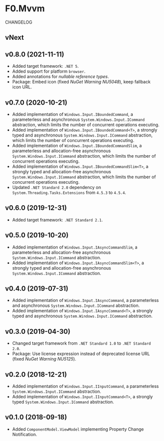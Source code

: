 # F0.Mvvm
CHANGELOG

## vNext

## v0.8.0 (2021-11-11)
- Added target framework: `.NET 5`.
- Added support for platform `browser`.
- Added annotations for _nullable reference types_.
- Package: Embed icon (fixed _NuGet Warning NU5048_), keep fallback icon URL.

## v0.7.0 (2020-10-21)
- Added implementation of `Windows.Input.IBoundedCommand`, a parameterless and asynchronous `System.Windows.Input.ICommand` abstraction, which limits the number of concurrent operations executing.
- Added implementation of `Windows.Input.IBoundedCommand<T>`, a strongly typed and asynchronous `System.Windows.Input.ICommand` abstraction, which limits the number of concurrent operations executing.
- Added implementation of `Windows.Input.IBoundedCommandSlim`, a parameterless and allocation-free asynchronous `System.Windows.Input.ICommand` abstraction, which limits the number of concurrent operations executing.
- Added implementation of `Windows.Input.IBoundedCommandSlim<T>`, a strongly typed and allocation-free asynchronous `System.Windows.Input.ICommand` abstraction, which limits the number of concurrent operations executing.
- Updated `.NET Standard 2.0` dependency on `System.Threading.Tasks.Extensions` from `4.5.3` to `4.5.4`.

## v0.6.0 (2019-12-31)
- Added target framework: `.NET Standard 2.1`.

## v0.5.0 (2019-10-20)
- Added implementation of `Windows.Input.IAsyncCommandSlim`, a parameterless and allocation-free asynchronous `System.Windows.Input.ICommand` abstraction.
- Added implementation of `Windows.Input.IAsyncCommandSlim<T>`, a strongly typed and allocation-free asynchronous `System.Windows.Input.ICommand` abstraction.

## v0.4.0 (2019-07-31)
- Added implementation of `Windows.Input.IAsyncCommand`, a parameterless and asynchronous `System.Windows.Input.ICommand` abstraction.
- Added implementation of `Windows.Input.IAsyncCommand<T>`, a strongly typed and asynchronous `System.Windows.Input.ICommand` abstraction.

## v0.3.0 (2019-04-30)
- Changed target framework from `.NET Standard 1.0` to `.NET Standard 2.0`.
- Package: Use license expression instead of deprecated license URL (fixed _NuGet Warning NU5125_).

## v0.2.0 (2018-12-21)
- Added implementation of `Windows.Input.IInputCommand`, a parameterless `System.Windows.Input.ICommand` abstraction.
- Added implementation of `Windows.Input.IInputCommand<T>`, a strongly typed `System.Windows.Input.ICommand` abstraction.

## v0.1.0 (2018-09-18)
- Added `ComponentModel.ViewModel` implementing Property Change Notification.
